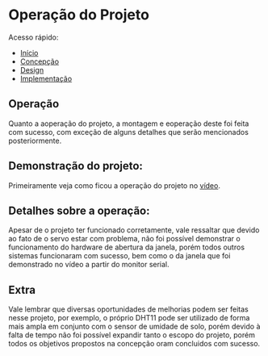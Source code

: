 # Operação do Projeto

Acesso rápido:
  - [Início](https://github.com/JoaoMario109/projeto-integrador-2)
  - [Concepção](./conceive.md)
  - [Design](./design.md)
  - [Implementação](./implement.md)

## Operação

Quanto a aoperação do projeto, a montagem e eoperação deste foi feita com sucesso, com exceção de alguns detalhes que serão mencionados posteriormente.

## Demonstração do projeto:

Primeiramente veja como ficou a operação do projeto no [vídeo](https://youtu.be/zG1UCSqaGcw).

## Detalhes sobre a operação:

Apesar de o projeto ter funcionado corretamente, vale ressaltar que devido ao fato de o servo estar com problema, não foi possível demonstrar o funcionamento do hardware de abertura da janela, porém todos outros sistemas funcionaram com sucesso, bem como o da janela que foi demonstrado no vídeo a partir do monitor serial.

## Extra

<p>
Vale lembrar que diversas oportunidades de melhorias podem ser feitas nesse projeto, por exemplo, o próprio DHT11 pode ser utilizado de forma mais ampla em conjunto com o sensor de umidade de solo, porém devido à falta de tempo não foi possível expandir tanto o escopo do projeto, porém todos os objetivos propostos na concepção oram concluidos com sucesso.
</p>
